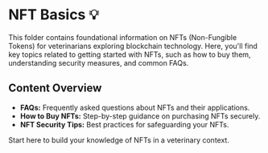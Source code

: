 # NFT Basics 💡

This folder contains foundational information on NFTs (Non-Fungible Tokens) for veterinarians exploring blockchain technology. Here, you'll find key topics related to getting started with NFTs, such as how to buy them, understanding security measures, and common FAQs.

## Content Overview

- **FAQs:** Frequently asked questions about NFTs and their applications.
- **How to Buy NFTs:** Step-by-step guidance on purchasing NFTs securely.
- **NFT Security Tips:** Best practices for safeguarding your NFTs.

Start here to build your knowledge of NFTs in a veterinary context.
